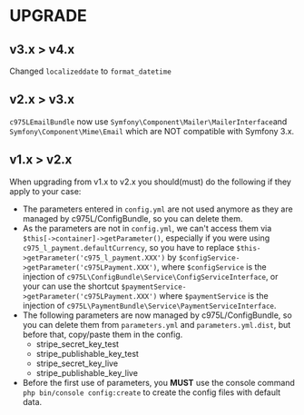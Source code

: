 # UPGRADE

## v3.x > v4.x

Changed `localizeddate` to `format_datetime`

## v2.x > v3.x

`c975LEmailBundle` now use `Symfony\Component\Mailer\MailerInterface`and `Symfony\Component\Mime\Email` which are NOT compatible with Symfony 3.x.

## v1.x > v2.x

When upgrading from v1.x to v2.x you should(must) do the following if they apply to your case:

- The parameters entered in `config.yml` are not used anymore as they are managed by c975L/ConfigBundle, so you can delete them.
- As the parameters are not in `config.yml`, we can't access them via `$this[->container]->getParameter()`, especially if you were using `c975_l_payment.defaultCurrency`, so you have to replace `$this->getParameter('c975_l_payment.XXX')` by `$configService->getParameter('c975LPayment.XXX')`, where `$configService` is the injection of `c975L\ConfigBundle\Service\ConfigServiceInterface`, or your can use the shortcut `$paymentService->getParameter('c975LPayment.XXX')` where `$paymentService` is the injection of `c975L\PaymentBundle\Service\PaymentServiceInterface`.
- The following parameters are now managed by c975L/ConfigBundle, so you can delete them from `parameters.yml` and `parameters.yml.dist`, but before that, copy/paste them in the config.
  - stripe_secret_key_test
  - stripe_publishable_key_test
  - stripe_secret_key_live
  - stripe_publishable_key_live
- Before the first use of parameters, you **MUST** use the console command `php bin/console config:create` to create the config files with default data.
